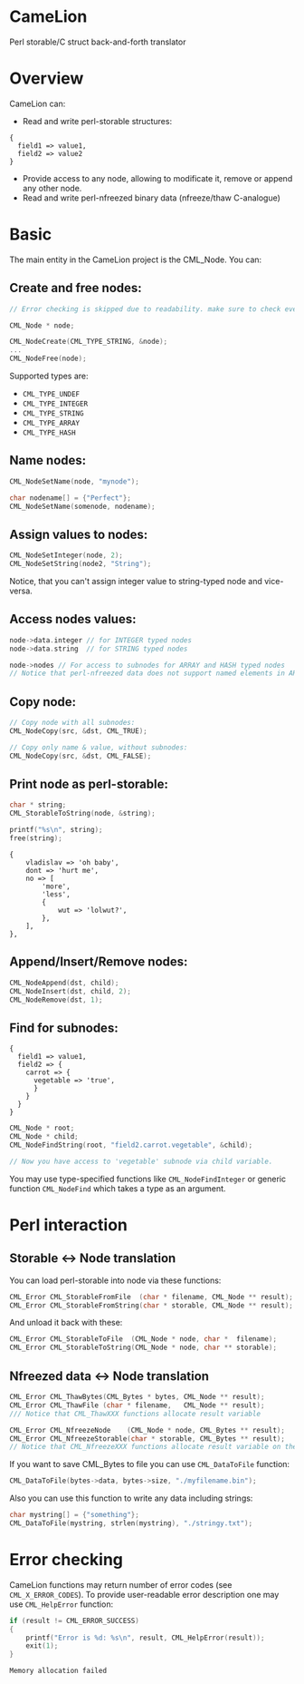 # CameLion
Perl storable/C struct back-and-forth translator

# Overview
CameLion can:
- Read and write perl-storable structures:
```
{
  field1 => value1,
  field2 => value2
}
```
- Provide access to any node, allowing to modificate it, remove or append any other node.
- Read and write perl-nfreezed binary data (nfreeze/thaw C-analogue)

# Basic

The main entity in the CameLion project is the CML_Node. You can:
## Create and free nodes:
```c
// Error checking is skipped due to readability. make sure to check every function

CML_Node * node;

CML_NodeCreate(CML_TYPE_STRING, &node);
...
CML_NodeFree(node);
```
Supported types are: 
- `CML_TYPE_UNDEF`
- `CML_TYPE_INTEGER`
- `CML_TYPE_STRING`
- `CML_TYPE_ARRAY`
- `CML_TYPE_HASH`

## Name nodes:
```c
CML_NodeSetName(node, "mynode");

char nodename[] = {"Perfect"};
CML_NodeSetName(somenode, nodename);
```

## Assign values to nodes:
```c
CML_NodeSetInteger(node, 2);
CML_NodeSetString(node2, "String");
```
Notice, that you can't assign integer value to string-typed node and vice-versa.

## Access nodes values:
```c
node->data.integer // for INTEGER typed nodes
node->data.string  // for STRING typed nodes

node->nodes // For access to subnodes for ARRAY and HASH typed nodes
// Notice that perl-nfreezed data does not support named elements in ARRAYS, therefore the names for ARRAY elements will be ignored while saving to nfreezed data.
```

## Copy node:
```c
// Copy node with all subnodes:
CML_NodeCopy(src, &dst, CML_TRUE);

// Copy only name & value, without subnodes:
CML_NodeCopy(src, &dst, CML_FALSE);
```

## Print node as perl-storable:
```c
char * string;
CML_StorableToString(node, &string);

printf("%s\n", string);
free(string);
```
```
{
    vladislav => 'oh baby',
    dont => 'hurt me',
    no => [
        'more',
        'less',
        {
            wut => 'lolwut?',
        },
    ],
},
```
## Append/Insert/Remove nodes:
```c
CML_NodeAppend(dst, child);
CML_NodeInsert(dst, child, 2);
CML_NodeRemove(dst, 1);
```

## Find for subnodes:
```
{
  field1 => value1,
  field2 => {
    carrot => {
      vegetable => 'true',
      }
    }
  }
}
```
```c
CML_Node * root;
CML_Node * child;
CML_NodeFindString(root, "field2.carrot.vegetable", &child);

// Now you have access to 'vegetable' subnode via child variable.
```
You may use type-specified functions like `CML_NodeFindInteger` or generic function `CML_NodeFind` which takes a type as an argument.

# Perl interaction
## Storable <-> Node translation

You can load perl-storable into node via these functions:
```c
CML_Error CML_StorableFromFile  (char * filename, CML_Node ** result);
CML_Error CML_StorableFromString(char * storable, CML_Node ** result);
```
And unload it back with these:
```c
CML_Error CML_StorableToFile  (CML_Node * node, char *  filename);
CML_Error CML_StorableToString(CML_Node * node, char ** storable);
```
## Nfreezed data <-> Node translation
```c
CML_Error CML_ThawBytes(CML_Bytes * bytes, CML_Node ** result);
CML_Error CML_ThawFile (char * filename,   CML_Node ** result);
/// Notice that CML_ThawXXX functions allocate result variable 

CML_Error CML_NfreezeNode    (CML_Node * node, CML_Bytes ** result); 
CML_Error CML_NfreezeStorable(char * storable, CML_Bytes ** result);
// Notice that CML_NfreezeXXX functions allocate result variable on their own
```
If you want to save CML_Bytes to file you can use `CML_DataToFile` function:
```c
CML_DataToFile(bytes->data, bytes->size, "./myfilename.bin");
```
Also you can use this function to write any data including strings:
```c
char mystring[] = {"something"};
CML_DataToFile(mystring, strlen(mystring), "./stringy.txt");
```

# Error checking

CameLion functions may return number of error codes (see `CML_X_ERROR_CODES`). To provide user-readable error description one may use `CML_HelpError` function:

```c
if (result != CML_ERROR_SUCCESS)
{
    printf("Error is %d: %s\n", result, CML_HelpError(result));
    exit(1);
}
```
```
Memory allocation failed      
```

